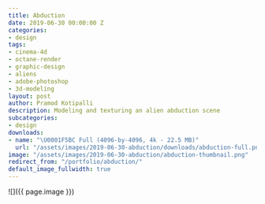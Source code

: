 ```yaml
---
title: Abduction
date: 2019-06-30 00:00:00 Z
categories:
- design
tags:
- cinema-4d
- octane-render
- graphic-design
- aliens
- adobe-photoshop
- 3d-modeling
layout: post
author: Pramod Kotipalli
description: Modeling and texturing an alien abduction scene
subcategories:
- design
downloads:
- name: "\U0001F5BC️ Full (4096-by-4096, 4k - 22.5 MB)"
  url: "/assets/images/2019-06-30-abduction/downloads/abduction-full.png"
image: "/assets/images/2019-06-30-abduction/abduction-thumbnail.png"
redirect_from: "/portfolio/abduction/"
default_image_fullwidth: true
---
```


![]({{ page.image }})
